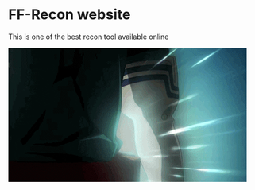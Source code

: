 # FF-Recon website

This is one of the best recon tool available online 

![Alt Text](https://github.com/remonsec/remonsec/blob/main/assets/deku.gif)
